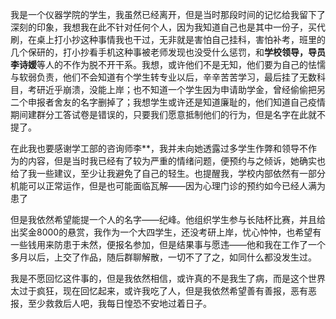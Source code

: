 我是一个仪器学院的学生，我虽然已经离开，但是当时那段时间的记忆给我留下了深刻的印象，我想我在此不针对任何个人，因为我知道自己也是其中一份子，买代刷，在桌上打小抄这种事情我也干过，无非就是害怕自己挂科，害怕补考，班里的几个保研的，打小抄看手机这种事被老师发现也没受什么惩罚，和**学校领导，导员李诗媛**等人的不作为脱不开干系。我想，或许他们不是无知，他们要为自己的怯懦与软弱负责，他们不会知道有个学生转专业以后，辛辛苦苦学习，最后挂了无数科目，考研近乎崩溃，没能上岸；也不知道一个学生因为申请助学金，曾经偷偷把另二个申报者舍友的名字删掉了；我想学生或许还是知道廉耻的，他们知道自己疫情期间建群分工答试卷是错误的，只要我们愿意抵制他们的行为，但是名字在此就不提了。

在此我也要感谢学工部的咨询师李**，我并未向她透露过多学生作弊和领导不作为的内容，但是当时我已经有了较为严重的情绪问题，便预约与之倾诉，她确实也给了我一些建议，至少让我避免了自己的轻生。也提醒我，学校内部依然有一部分机能可以正常运作，但是也可能面临瓦解——因为心理门诊的预约如今已经人满为患了

但是我依然希望能提一个人的名字——纪峰。他组织学生参与长陆杯比赛，并且给出奖金8000的悬赏，我作为一个大四学生，还没考研上岸，忧心忡忡，也希望有一些钱用来防患于未然，便报名参加，但是结果事与愿违——他和我在工作了一个多月以后，上交了作品，随后群聊解散，一切不了了之，如同什么都没发生过。

我是不愿回忆这件事的，但是我依然相信，或许真的不是我生了病，而是这个世界太过于疯狂，现在回忆起来，或许我吃了人，但是我依然希望善有善报，恶有恶报，至少救救后人吧，我每日惶恐不安地过着日子。
